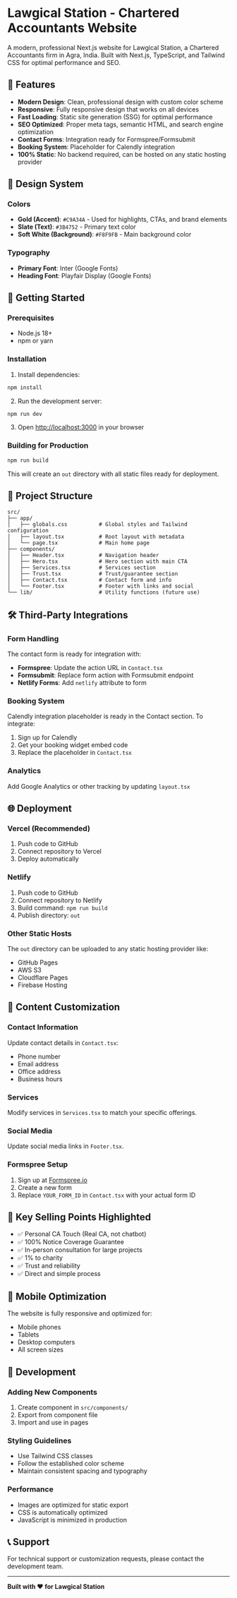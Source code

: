# Lawgical Station - Chartered Accountants Website

A modern, professional Next.js website for Lawgical Station, a Chartered Accountants firm in Agra, India. Built with Next.js, TypeScript, and Tailwind CSS for optimal performance and SEO.

## 🌟 Features

- **Modern Design**: Clean, professional design with custom color scheme
- **Responsive**: Fully responsive design that works on all devices
- **Fast Loading**: Static site generation (SSG) for optimal performance
- **SEO Optimized**: Proper meta tags, semantic HTML, and search engine optimization
- **Contact Forms**: Integration ready for Formspree/Formsubmit
- **Booking System**: Placeholder for Calendly integration
- **100% Static**: No backend required, can be hosted on any static hosting provider

## 🎨 Design System

### Colors
- **Gold (Accent)**: `#C9A34A` - Used for highlights, CTAs, and brand elements
- **Slate (Text)**: `#3B4752` - Primary text color
- **Soft White (Background)**: `#F8F9FB` - Main background color

### Typography
- **Primary Font**: Inter (Google Fonts)
- **Heading Font**: Playfair Display (Google Fonts)

## 🚀 Getting Started

### Prerequisites
- Node.js 18+ 
- npm or yarn

### Installation

1. Install dependencies:
```bash
npm install
```

2. Run the development server:
```bash
npm run dev
```

3. Open [http://localhost:3000](http://localhost:3000) in your browser

### Building for Production

```bash
npm run build
```

This will create an `out` directory with all static files ready for deployment.

## 📁 Project Structure

```
src/
├── app/
│   ├── globals.css          # Global styles and Tailwind configuration
│   ├── layout.tsx           # Root layout with metadata
│   └── page.tsx             # Main home page
├── components/
│   ├── Header.tsx           # Navigation header
│   ├── Hero.tsx             # Hero section with main CTA
│   ├── Services.tsx         # Services section
│   ├── Trust.tsx            # Trust/guarantee section
│   ├── Contact.tsx          # Contact form and info
│   └── Footer.tsx           # Footer with links and social
└── lib/                     # Utility functions (future use)
```

## 🛠 Third-Party Integrations

### Form Handling
The contact form is ready for integration with:
- **Formspree**: Update the action URL in `Contact.tsx`
- **Formsubmit**: Replace form action with Formsubmit endpoint
- **Netlify Forms**: Add `netlify` attribute to form

### Booking System
Calendly integration placeholder is ready in the Contact section. To integrate:
1. Sign up for Calendly
2. Get your booking widget embed code
3. Replace the placeholder in `Contact.tsx`

### Analytics
Add Google Analytics or other tracking by updating `layout.tsx`

## 🌐 Deployment

### Vercel (Recommended)
1. Push code to GitHub
2. Connect repository to Vercel
3. Deploy automatically

### Netlify
1. Push code to GitHub
2. Connect repository to Netlify
3. Build command: `npm run build`
4. Publish directory: `out`

### Other Static Hosts
The `out` directory can be uploaded to any static hosting provider like:
- GitHub Pages
- AWS S3
- Cloudflare Pages
- Firebase Hosting

## 📝 Content Customization

### Contact Information
Update contact details in `Contact.tsx`:
- Phone number
- Email address
- Office address
- Business hours

### Services
Modify services in `Services.tsx` to match your specific offerings.

### Social Media
Update social media links in `Footer.tsx`.

### Formspree Setup
1. Sign up at [Formspree.io](https://formspree.io)
2. Create a new form
3. Replace `YOUR_FORM_ID` in `Contact.tsx` with your actual form ID

## 🎯 Key Selling Points Highlighted

- ✅ Personal CA Touch (Real CA, not chatbot)
- ✅ 100% Notice Coverage Guarantee
- ✅ In-person consultation for large projects
- ✅ 1% to charity
- ✅ Trust and reliability
- ✅ Direct and simple process

## 📱 Mobile Optimization

The website is fully responsive and optimized for:
- Mobile phones
- Tablets
- Desktop computers
- All screen sizes

## 🔧 Development

### Adding New Components
1. Create component in `src/components/`
2. Export from component file
3. Import and use in pages

### Styling Guidelines
- Use Tailwind CSS classes
- Follow the established color scheme
- Maintain consistent spacing and typography

### Performance
- Images are optimized for static export
- CSS is automatically optimized
- JavaScript is minimized in production

## 📞 Support

For technical support or customization requests, please contact the development team.

---

**Built with ❤️ for Lawgical Station**